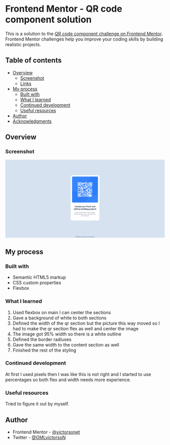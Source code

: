 # Frontend Mentor - QR code component solution

This is a solution to the [QR code component challenge on Frontend Mentor](https://www.frontendmentor.io/challenges/qr-code-component-iux_sIO_H). Frontend Mentor challenges help you improve your coding skills by building realistic projects. 

## Table of contents

- [Overview](#overview)
  - [Screenshot](#screenshot)
  - [Links](#links)
- [My process](#my-process)
  - [Built with](#built-with)
  - [What I learned](#what-i-learned)
  - [Continued development](#continued-development)
  - [Useful resources](#useful-resources)
- [Author](#author)
- [Acknowledgments](#acknowledgments)

## Overview

### Screenshot

![](./design/screenshot.png)

## My process

### Built with

- Semantic HTML5 markup
- CSS custom properties
- Flexbox

### What I learned

1. Used flexbox on main I can center the sections
2. Gave a background of white to both sections
3. Defined the width of the qr section but the picture this way moved so I had to make the qr section flex as well and center the image
4. The image got 95% width so there is a white outline
5. Defined the border radiuses
6. Gave the same width to the content section as well
7. Finished the rest of the styling

### Continued development

At first I used pixels then I was like this is not right and I started to use percentages so both flex and width needs more experience.

### Useful resources

Tried to figure it out by myself.

## Author

- Frontend Mentor - [@victorsonet](https://www.frontendmentor.io/profile/victorsonet)
- Twitter - [@GMLvictorsoN](https://twitter.com/GMLvictorsoN)
